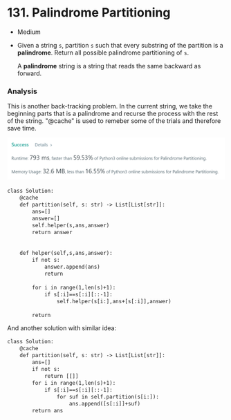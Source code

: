 # 131. Palindrome Partitioning

* Medium
*   Given a string `s`, partition `s` such that every substring of the partition is a **palindrome**. Return all possible palindrome partitioning of `s`.

    A **palindrome** string is a string that reads the same backward as forward.

### Analysis&#x20;

This is another back-tracking problem. In the current string, we take the beginning parts that is a palindrome and recurse the process with the rest of the string.   "@cache" is used to remeber some of the trials and therefore save time.&#x20;

![](<../../../../.gitbook/assets/image (124).png>)

```
class Solution:
    @cache
    def partition(self, s: str) -> List[List[str]]:
        ans=[]
        answer=[]
        self.helper(s,ans,answer)
        return answer
        

    def helper(self,s,ans,answer):
        if not s:
            answer.append(ans)
            return 
        
        for i in range(1,len(s)+1):
            if s[:i]==s[:i][::-1]:
                self.helper(s[i:],ans+[s[:i]],answer)
                
        return 
```

And another solution with similar idea:

```
class Solution:
    @cache
    def partition(self, s: str) -> List[List[str]]:
        ans=[]
        if not s:
            return [[]]
        for i in range(1,len(s)+1):
            if s[:i]==s[:i][::-1]:
                for suf in self.partition(s[i:]):
                    ans.append([s[:i]]+suf)
        return ans
```
